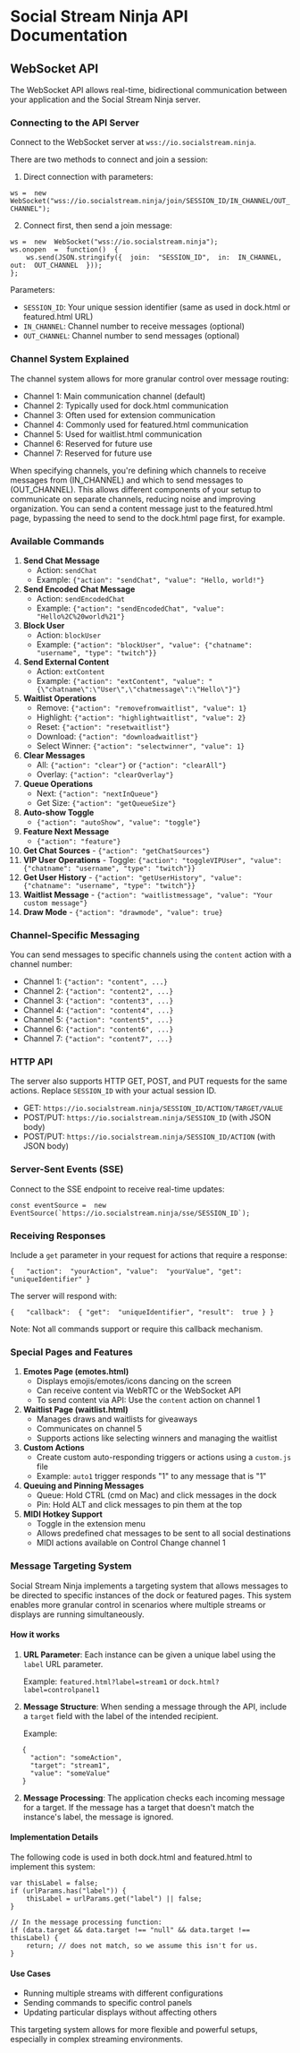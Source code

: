 
# Social Stream Ninja API Documentation

## WebSocket API

The WebSocket API allows real-time, bidirectional communication between your application and the Social Stream Ninja server.

### Connecting to the API Server

Connect to the WebSocket server at `wss://io.socialstream.ninja`.

There are two methods to connect and join a session:

1.  Direct connection with parameters:

`ws =  new  WebSocket("wss://io.socialstream.ninja/join/SESSION_ID/IN_CHANNEL/OUT_CHANNEL");`

2.  Connect first, then send a join message:

```
ws =  new  WebSocket("wss://io.socialstream.ninja");
ws.onopen  =  function()  {   
    ws.send(JSON.stringify({  join:  "SESSION_ID",  in:  IN_CHANNEL,  out:  OUT_CHANNEL  }));
};
```

Parameters:

-   `SESSION_ID`: Your unique session identifier (same as used in dock.html or featured.html URL)
-   `IN_CHANNEL`: Channel number to receive messages (optional)
-   `OUT_CHANNEL`: Channel number to send messages (optional)

### Channel System Explained

The channel system allows for more granular control over message routing:

-   Channel 1: Main communication channel (default)
-   Channel 2: Typically used for dock.html communication
-   Channel 3: Often used for extension communication
-   Channel 4: Commonly used for featured.html communication
-   Channel 5: Used for waitlist.html communication
-   Channel 6: Reserved for future use
-   Channel 7: Reserved for future use

When specifying channels, you're defining which channels to receive messages from (IN_CHANNEL) and which to send messages to (OUT_CHANNEL). This allows different components of your setup to communicate on separate channels, reducing noise and improving organization. You can send a content message just to the featured.html page, bypassing the need to send to the dock.html page first, for example.

### Available Commands

1.  **Send Chat Message**
    -   Action: `sendChat`
    -   Example: `{"action": "sendChat", "value": "Hello, world!"}`
2.  **Send Encoded Chat Message**
    -   Action: `sendEncodedChat`
    -   Example: `{"action": "sendEncodedChat", "value": "Hello%2C%20world%21"}`
3.  **Block User**
    -   Action: `blockUser`
    -   Example: `{"action": "blockUser", "value": {"chatname": "username", "type": "twitch"}}`
4.  **Send External Content**
    -   Action: `extContent`
    -   Example: `{"action": "extContent", "value": "{\"chatname\":\"User\",\"chatmessage\":\"Hello\"}"}`
5.  **Waitlist Operations**
    -   Remove: `{"action": "removefromwaitlist", "value": 1}`
    -   Highlight: `{"action": "highlightwaitlist", "value": 2}`
    -   Reset: `{"action": "resetwaitlist"}`
    -   Download: `{"action": "downloadwaitlist"}`
    -   Select Winner: `{"action": "selectwinner", "value": 1}`
6.  **Clear Messages**
    -   All: `{"action": "clear"}` or `{"action": "clearAll"}`
    -   Overlay: `{"action": "clearOverlay"}`
7.  **Queue Operations**
    -   Next: `{"action": "nextInQueue"}`
    -   Get Size: `{"action": "getQueueSize"}`
8.  **Auto-show Toggle**
    -   `{"action": "autoShow", "value": "toggle"}`
9.  **Feature Next Message**
    -   `{"action": "feature"}`
10.  **Get Chat Sources**
    -   `{"action": "getChatSources"}`
11.  **VIP User Operations**
    -   Toggle: `{"action": "toggleVIPUser", "value": {"chatname": "username", "type": "twitch"}}`
12.  **Get User History**
    -   `{"action": "getUserHistory", "value": {"chatname": "username", "type": "twitch"}}`
13.  **Waitlist Message**
    -   `{"action": "waitlistmessage", "value": "Your custom message"}`
14.  **Draw Mode**
    -   `{"action": "drawmode", "value": true}`

### Channel-Specific Messaging

You can send messages to specific channels using the `content` action with a channel number:

-   Channel 1: `{"action": "content", ...}`
-   Channel 2: `{"action": "content2", ...}`
-   Channel 3: `{"action": "content3", ...}`
-   Channel 4: `{"action": "content4", ...}`
-   Channel 5: `{"action": "content5", ...}`
-   Channel 6: `{"action": "content6", ...}`
-   Channel 7: `{"action": "content7", ...}`

### HTTP API

The server also supports HTTP GET, POST, and PUT requests for the same actions. Replace `SESSION_ID` with your actual session ID.

-   GET: `https://io.socialstream.ninja/SESSION_ID/ACTION/TARGET/VALUE`
-   POST/PUT: `https://io.socialstream.ninja/SESSION_ID` (with JSON body)
-   POST/PUT: `https://io.socialstream.ninja/SESSION_ID/ACTION` (with JSON body)

### Server-Sent Events (SSE)

Connect to the SSE endpoint to receive real-time updates:

``const eventSource =  new  EventSource(`https://io.socialstream.ninja/sse/SESSION_ID`);``

### Receiving Responses

Include a `get` parameter in your request for actions that require a response:

`{   "action":  "yourAction", "value":  "yourValue", "get":  "uniqueIdentifier" }`

The server will respond with:


`{   "callback":  { "get":  "uniqueIdentifier", "result":  true } }`

Note: Not all commands support or require this callback mechanism.

### Special Pages and Features

1.  **Emotes Page (emotes.html)**
    -   Displays emojis/emotes/icons dancing on the screen
    -   Can receive content via WebRTC or the WebSocket API
    -   To send content via API: Use the `content` action on channel 1
2.  **Waitlist Page (waitlist.html)**
    -   Manages draws and waitlists for giveaways
    -   Communicates on channel 5
    -   Supports actions like selecting winners and managing the waitlist
3.  **Custom Actions**
    -   Create custom auto-responding triggers or actions using a `custom.js` file
    -   Example: `auto1` trigger responds "1" to any message that is "1"
4.  **Queuing and Pinning Messages**
    -   Queue: Hold CTRL (cmd on Mac) and click messages in the dock
    -   Pin: Hold ALT and click messages to pin them at the top
5.  **MIDI Hotkey Support**
    -   Toggle in the extension menu
    -   Allows predefined chat messages to be sent to all social destinations
    -   MIDI actions available on Control Change channel 1

### Message Targeting System

Social Stream Ninja implements a targeting system that allows messages to be directed to specific instances of the dock or featured pages. This system enables more granular control in scenarios where multiple streams or displays are running simultaneously.

#### How it works

1. **URL Parameter**: Each instance can be given a unique label using the `label` URL parameter.
   
   Example: `featured.html?label=stream1` or `dock.html?label=controlpanel1`

2. **Message Structure**: When sending a message through the API, include a `target` field with the label of the intended recipient.

   Example:
```
   {
     "action": "someAction",
     "target": "stream1",
     "value": "someValue"
   }
```

2. **Message Processing**: The application checks each incoming message for a target. If the message has a target that doesn't match the instance's label, the message is ignored.

#### Implementation Details
The following code is used in both dock.html and featured.html to implement this system:

```
var thisLabel = false;
if (urlParams.has("label")) {
    thisLabel = urlParams.get("label") || false;
}

// In the message processing function:
if (data.target && data.target !== "null" && data.target !== thisLabel) { 
    return; // does not match, so we assume this isn't for us.
}
```
#### Use Cases

- Running multiple streams with different configurations
- Sending commands to specific control panels
- Updating particular displays without affecting others

This targeting system allows for more flexible and powerful setups, especially in complex streaming environments.
